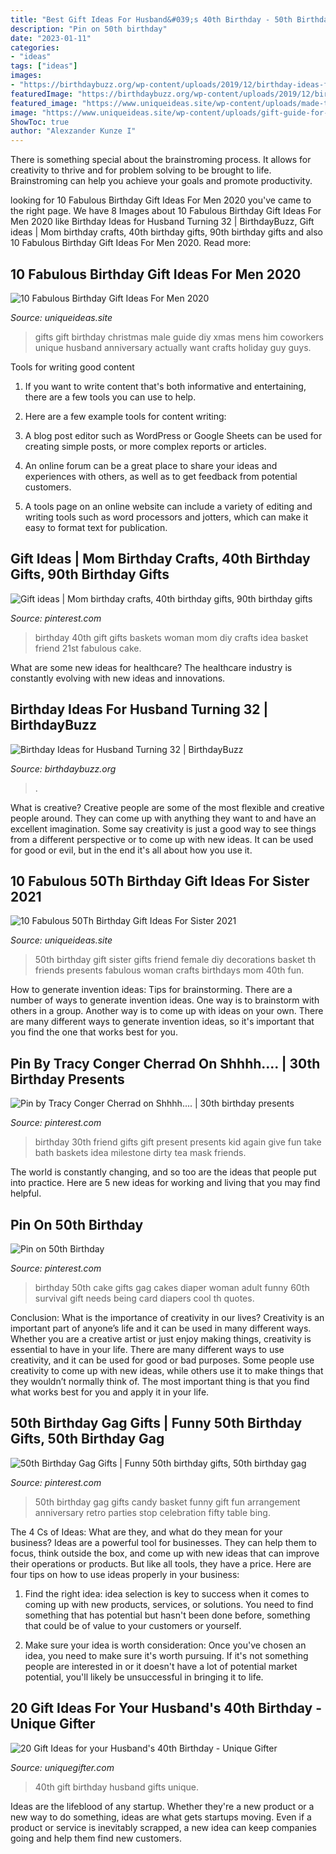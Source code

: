 ```yaml
---
title: "Best Gift Ideas For Husband&#039;s 40th Birthday - 50th Birthday Gift Sister Gifts Friend Female Diy Decorations Basket Th Friends Presents Fabulous Woman Crafts Birthdays Mom 40th Fun"
description: "Pin on 50th birthday"
date: "2023-01-11"
categories:
- "ideas"
tags: ["ideas"]
images:
- "https://birthdaybuzz.org/wp-content/uploads/2019/12/birthday-ideas-for-husband-turning-32-birthday-gifts-for-husband-35-birthdaybuzz-of-birthday-ideas-for-husband-turning-32.jpg"
featuredImage: "https://birthdaybuzz.org/wp-content/uploads/2019/12/birthday-ideas-for-husband-turning-32-birthday-gifts-for-husband-35-birthdaybuzz-of-birthday-ideas-for-husband-turning-32.jpg"
featured_image: "https://www.uniqueideas.site/wp-content/uploads/made-this-for-my-friends-50th-birthday-diy-crafts.jpg"
image: "https://www.uniqueideas.site/wp-content/uploads/gift-guide-for-men-the-gifts-men-actually-want-the-rustic-willow-3.jpg"
ShowToc: true
author: "Alexzander Kunze I"
---
```



There is something special about the brainstroming process. It allows for creativity to thrive and for problem solving to be brought to life. Brainstroming can help you achieve your goals and promote productivity.

	

		
looking for 10 Fabulous Birthday Gift Ideas For Men 2020 you've came to the right page. We have 8 Images about 10 Fabulous Birthday Gift Ideas For Men 2020 like Birthday Ideas for Husband Turning 32 | BirthdayBuzz, Gift ideas | Mom birthday crafts, 40th birthday gifts, 90th birthday gifts and also 10 Fabulous Birthday Gift Ideas For Men 2020. Read more:
		
    
## 10 Fabulous Birthday Gift Ideas For Men 2020

<img loading=lazy src="https://www.uniqueideas.site/wp-content/uploads/gift-guide-for-men-the-gifts-men-actually-want-the-rustic-willow-3.jpg" onerror="this.onerror=null;this.src='https://tse2.mm.bing.net/th?id=OIP.bgfpL5HoVbmg7czUAAfPawHaKX&amp;pid=15.1';" alt="10 Fabulous Birthday Gift Ideas For Men 2020">

_Source: uniqueideas.site_

>gifts gift birthday christmas male guide diy xmas mens him coworkers unique husband anniversary actually want crafts holiday guy guys. 

	

Tools for writing good content
1. If you want to write content that's both informative and entertaining, there are a few tools you can use to help.
2. Here are a few example tools for content writing:

3. A blog post editor such as WordPress or Google Sheets can be used for creating simple posts, or more complex reports or articles.

4. An online forum can be a great place to share your ideas and experiences with others, as well as to get feedback from potential customers.

5. A tools page on an online website can include a variety of editing and writing tools such as word processors and jotters, which can make it easy to format text for publication.

    
## Gift Ideas | Mom Birthday Crafts, 40th Birthday Gifts, 90th Birthday Gifts

<img loading=lazy src="https://i.pinimg.com/originals/06/9d/4a/069d4aa13a4aee54d8446a24493549ba.jpg" onerror="this.onerror=null;this.src='https://tse2.mm.bing.net/th?id=OIP.60ihrTOcQvkZn8THoQgBfQHaJ4&amp;pid=15.1';" alt="Gift ideas | Mom birthday crafts, 40th birthday gifts, 90th birthday gifts">

_Source: pinterest.com_

>birthday 40th gift gifts baskets woman mom diy crafts idea basket friend 21st fabulous cake. 

	

What are some new ideas for healthcare?
The healthcare industry is constantly evolving with new ideas and innovations.

    
## Birthday Ideas For Husband Turning 32 | BirthdayBuzz

<img loading=lazy src="https://birthdaybuzz.org/wp-content/uploads/2019/12/birthday-ideas-for-husband-turning-32-birthday-gifts-for-husband-35-birthdaybuzz-of-birthday-ideas-for-husband-turning-32.jpg" onerror="this.onerror=null;this.src='https://tse3.mm.bing.net/th?id=OIP.IAXQTKsPeqcFiH4b8WvtCAHaHa&amp;pid=15.1';" alt="Birthday Ideas for Husband Turning 32 | BirthdayBuzz">

_Source: birthdaybuzz.org_

>. 

	

What is creative?
Creative people are some of the most flexible and creative people around. They can come up with anything they want to and have an excellent imagination. Some say creativity is just a good way to see things from a different perspective or to come up with new ideas. It can be used for good or evil, but in the end it's all about how you use it.

    
## 10 Fabulous 50Th Birthday Gift Ideas For Sister 2021

<img loading=lazy src="https://www.uniqueideas.site/wp-content/uploads/made-this-for-my-friends-50th-birthday-diy-crafts.jpg" onerror="this.onerror=null;this.src='https://tse4.mm.bing.net/th?id=OIP.RPflCfdHyVA2A5MiecgypgHaJ4&amp;pid=15.1';" alt="10 Fabulous 50Th Birthday Gift Ideas For Sister 2021">

_Source: uniqueideas.site_

>50th birthday gift sister gifts friend female diy decorations basket th friends presents fabulous woman crafts birthdays mom 40th fun. 

	

How to generate invention ideas: Tips for brainstorming.
There are a number of ways to generate invention ideas. One way is to brainstorm with others in a group. Another way is to come up with ideas on your own. There are many different ways to generate invention ideas, so it's important that you find the one that works best for you.

    
## Pin By Tracy Conger Cherrad On Shhhh.... | 30th Birthday Presents

<img loading=lazy src="https://i.pinimg.com/originals/61/8b/25/618b251e2f3cd03b898a0a1d0653196e.jpg" onerror="this.onerror=null;this.src='https://tse1.mm.bing.net/th?id=OIP.WEje2ByQkETHF_KP9lY8PgHaJ6&amp;pid=15.1';" alt="Pin by Tracy Conger Cherrad on Shhhh.... | 30th birthday presents">

_Source: pinterest.com_

>birthday 30th friend gifts gift present presents kid again give fun take bath baskets idea milestone dirty tea mask friends. 

	

The world is constantly changing, and so too are the ideas that people put into practice. Here are 5 new ideas for working and living that you may find helpful.

    
## Pin On 50th Birthday

<img loading=lazy src="https://i.pinimg.com/736x/8a/76/1a/8a761af0731b7f2ea7b0c6781c979b92.jpg" onerror="this.onerror=null;this.src='https://tse4.mm.bing.net/th?id=OIP.6k6GFxyqtGzjZGxfC7SNHQHaL9&amp;pid=15.1';" alt="Pin on 50th Birthday">

_Source: pinterest.com_

>birthday 50th cake gifts gag cakes diaper woman adult funny 60th survival gift needs being card diapers cool th quotes. 

	

Conclusion: What is the importance of creativity in our lives?
Creativity is an important part of anyone’s life and it can be used in many different ways. Whether you are a creative artist or just enjoy making things, creativity is essential to have in your life. There are many different ways to use creativity, and it can be used for good or bad purposes. Some people use creativity to come up with new ideas, while others use it to make things that they wouldn’t normally think of. The most important thing is that you find what works best for you and apply it in your life.

    
## 50th Birthday Gag Gifts | Funny 50th Birthday Gifts, 50th Birthday Gag

<img loading=lazy src="https://i.pinimg.com/originals/4b/a4/2e/4ba42e78ad5c800b455d93055025d441.jpg" onerror="this.onerror=null;this.src='https://tse1.mm.bing.net/th?id=OIP.bzeypBtKqmXgNvfJ0_cWugAAAA&amp;pid=15.1';" alt="50th Birthday Gag Gifts | Funny 50th birthday gifts, 50th birthday gag">

_Source: pinterest.com_

>50th birthday gag gifts candy basket funny gift fun arrangement anniversary retro parties stop celebration fifty table bing. 

	

The 4 Cs of Ideas: What are they, and what do they mean for your business?
Ideas are a powerful tool for businesses. They can help them to focus, think outside the box, and come up with new ideas that can improve their operations or products. But like all tools, they have a price. Here are four tips on how to use ideas properly in your business:
1. Find the right idea: idea selection is key to success when it comes to coming up with new products, services, or solutions. You need to find something that has potential but hasn't been done before, something that could be of value to your customers or yourself.

2. Make sure your idea is worth consideration: Once you've chosen an idea, you need to make sure it's worth pursuing. If it's not something people are interested in or it doesn't have a lot of potential market potential, you'll likely be unsuccessful in bringing it to life.

    
## 20 Gift Ideas For Your Husband&#039;s 40th Birthday - Unique Gifter

<img loading=lazy src="http://uniquegifter.com/wp-content/uploads/2017/04/40th-bday-gift-guide-for-husbands-473x1024.jpg" onerror="this.onerror=null;this.src='https://tse2.mm.bing.net/th?id=OIP.yQ96dk80Ltxie5yDD8aIwQAAAA&amp;pid=15.1';" alt="20 Gift Ideas for your Husband&#039;s 40th Birthday - Unique Gifter">

_Source: uniquegifter.com_

>40th gift birthday husband gifts unique. 

	

Ideas are the lifeblood of any startup. Whether they're a new product or a new way to do something, ideas are what gets startups moving. Even if a product or service is inevitably scrapped, a new idea can keep companies going and help them find new customers.

